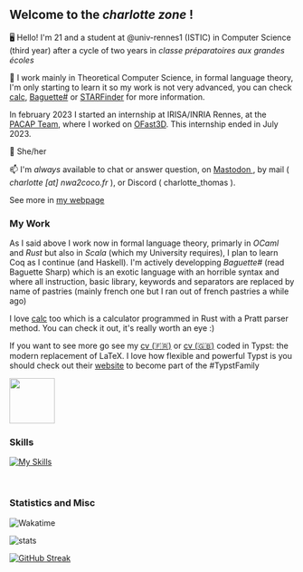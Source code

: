 ## Welcome to the _charlotte zone_ !

🖥️ Hello! I'm 21 and a student at @univ-rennes1 (ISTIC) in Computer Science (third year) after a cycle of two years in _classe préparatoires aux grandes écoles_ 

🧮 I work mainly in Theoretical Computer Science, in formal language theory, I'm only starting to learn it so my work is not very advanced, you can check [calc](https://github.com/coco33920/calc), [Baguette#](https://github.com/coco33920/ocaml-baguettesharp-interpreter) or [STARFinder](https://github.com/coco33920/STARFinder) for more information.

In february 2023 I started an internship at IRISA/INRIA Rennes, at the [PACAP Team](https://team.inria.fr/pacap/presentation/), where I worked on [OFast3D](https://project.inria.fr/ofast3d/). This internship ended in July 2023.

🌈 She/her

📫 I'm *always* available to chat or answer question, on <a href="https://tech.lgbt/@coco33920">Mastodon </a>, by mail ( *charlotte [at] nwa2coco.fr* ), or Discord ( charlotte_thomas ).

See more in [my webpage](https://me.nwa2coco.fr)

### My Work
As I said above I work now in formal language theory, primarly in *OCaml* and *Rust* but also in *Scala* (which my University requires), I plan to learn Coq as I continue (and Haskell). I'm actively developping _Baguette#_ (read Baguette Sharp) which is an exotic language with an horrible syntax and where all instruction, basic library, keywords and separators are replaced by name of pastries (mainly french one but I ran out of french pastries a while ago)

I love [calc](https://github.com/coco33920/calc) too which is a calculator programmed in Rust with a Pratt parser method. You can check it out, it's really worth an eye :)

If you want to see more go see my [cv (🇫🇷)](https://github.com/coco33920/cv/blob/master/cv_2023.pdf) or [cv (🇬🇧)](https://github.com/coco33920/cv/blob/master/cv_2023_en.pdf) 
coded in Typst: the modern replacement of LaTeX. I love how flexible and powerful Typst is you should check out their [website](https://typst.app) to become part of the #TypstFamily 

<img src="https://github.com/coco33920/coco33920/assets/17108449/34a5422d-8721-4593-b776-892c1ea74962" width="80em"/>

### Skills
[![My Skills](https://skillicons.dev/icons?i=rust,ocaml,cpp,java,scala,md,git,github,gitlab,linux,neovim,idea,nginx)]()

<br>

### Statistics and Misc

![Wakatime](https://wakatime.com/share/@coco33920/65d64bea-6bec-4b17-8a7c-2e608aecfbe7.svg)

![stats](https://github-readme-stats.vercel.app/api?username=coco33920&count_private=true&show_icons=true&bg_color=1e1e2e&text_color=cdd6f4&icon_color=cba6f7&title_color=94e2d) 

[![GitHub Streak](https://streak-stats.demolab.com?user=coco33920&theme=tokyonight&date_format=j%20M%5B%20Y%5D)](https://git.io/streak-stats)
